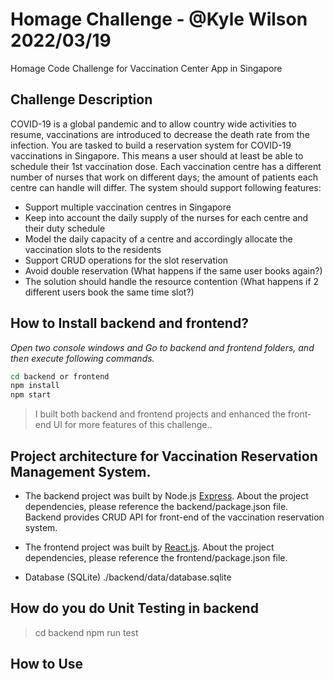 # Homage Challenge - @Kyle Wilson 2022/03/19
Homage Code Challenge for Vaccination Center App in Singapore

## Challenge Description
COVID-19 is a global pandemic and to allow country wide activities to resume, vaccinations are introduced to decrease the death rate from the infection.
You are tasked to build a reservation system for COVID-19 vaccinations in Singapore. This means a user should at least be able to schedule their 1st vaccination dose. Each vaccination centre has a different number of nurses that work on different days; the amount of patients each centre can handle will differ.
The system should support following features:
- Support multiple vaccination centres in Singapore 
- Keep into account the daily supply of the nurses for each centre and their duty schedule
- Model the daily capacity of a centre and accordingly allocate the vaccination slots to the residents 
- Support CRUD operations for the slot reservation 
- Avoid double reservation (What happens if the same user books again?) 
- The solution should handle the resource contention (What happens if 2 different users book the same time slot?)
## How to Install backend and frontend?
_Open two console windows and Go to backend and frontend folders, and then execute following commands._
```sh
cd backend or frontend
npm install
npm start
```

> I built both backend and frontend projects and enhanced the front-end UI for more features of this challenge..

## Project architecture for Vaccination Reservation Management System.
- The backend project was built by Node.js [Express](https://nodejs.org/).
About the project dependencies, please reference the backend/package.json file.
Backend provides CRUD API for front-end of the vaccination reservation system.

- The frontend project was built by [React.js](https://reactjs.org/).
About the project dependencies, please reference the frontend/package.json file.

- Database (SQLite)
./backend/data/database.sqlite

## How do you do Unit Testing in backend
> cd backend
> npm run test

## How to Use




